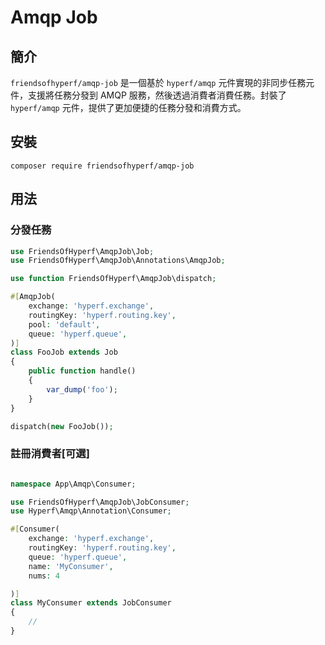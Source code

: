 # Amqp Job

## 簡介

`friendsofhyperf/amqp-job` 是一個基於 `hyperf/amqp` 元件實現的非同步任務元件，支援將任務分發到 AMQP 服務，然後透過消費者消費任務。封裝了 `hyperf/amqp` 元件，提供了更加便捷的任務分發和消費方式。

## 安裝

```shell
composer require friendsofhyperf/amqp-job
```

## 用法

### 分發任務

```php
use FriendsOfHyperf\AmqpJob\Job;
use FriendsOfHyperf\AmqpJob\Annotations\AmqpJob;

use function FriendsOfHyperf\AmqpJob\dispatch;

#[AmqpJob(
    exchange: 'hyperf.exchange',
    routingKey: 'hyperf.routing.key',
    pool: 'default',
    queue: 'hyperf.queue',
)]
class FooJob extends Job
{
    public function handle()
    {
        var_dump('foo');
    }
}

dispatch(new FooJob());

```

### 註冊消費者[可選]

```php

namespace App\Amqp\Consumer;

use FriendsOfHyperf\AmqpJob\JobConsumer;
use Hyperf\Amqp\Annotation\Consumer;

#[Consumer(
    exchange: 'hyperf.exchange',
    routingKey: 'hyperf.routing.key',
    queue: 'hyperf.queue',
    name: 'MyConsumer',
    nums: 4

)]
class MyConsumer extends JobConsumer
{
    //
}

```

